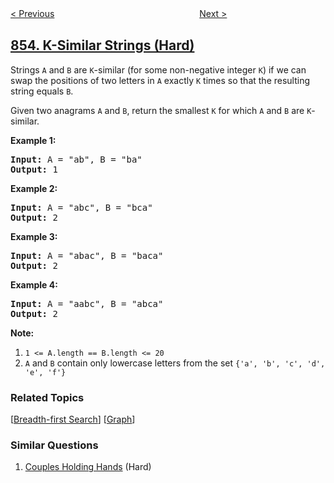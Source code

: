 <!--|This file generated by command(leetcode description); DO NOT EDIT.    |-->
<!--+----------------------------------------------------------------------+-->
<!--|@author    openset <openset.wang@gmail.com>                           |-->
<!--|@link      https://github.com/openset                                 |-->
<!--|@home      https://github.com/tonymontaro/leetcode-hints                        |-->
<!--+----------------------------------------------------------------------+-->

[< Previous](https://github.com/tonymontaro/leetcode-hints/tree/master/problems/car-fleet "Car Fleet")
　　　　　　　　　　　　　　　　
[Next >](https://github.com/tonymontaro/leetcode-hints/tree/master/problems/exam-room "Exam Room")

## [854. K-Similar Strings (Hard)](https://leetcode.com/problems/k-similar-strings "相似度为 K 的字符串")

<p>Strings&nbsp;<code>A</code> and <code>B</code> are <code>K</code>-similar (for some non-negative integer <code>K</code>) if we can swap the positions of two letters in <code>A</code> exactly <code>K</code>&nbsp;times so that the resulting string equals <code>B</code>.</p>

<p>Given two anagrams <code>A</code> and <code>B</code>, return the smallest <code>K</code>&nbsp;for which <code>A</code> and <code>B</code> are <code>K</code>-similar.</p>

<p><strong>Example 1:</strong></p>

<pre>
<strong>Input: </strong>A = <span id="example-input-1-1">&quot;ab&quot;</span>, B = <span id="example-input-1-2">&quot;ba&quot;</span>
<strong>Output: </strong><span id="example-output-1">1</span>
</pre>

<div>
<p><strong>Example 2:</strong></p>

<pre>
<strong>Input: </strong>A = <span id="example-input-2-1">&quot;abc&quot;</span>, B = <span id="example-input-2-2">&quot;bca&quot;</span>
<strong>Output: </strong><span id="example-output-2">2</span>
</pre>

<div>
<p><strong>Example 3:</strong></p>

<pre>
<strong>Input: </strong>A = <span id="example-input-3-1">&quot;abac&quot;</span>, B = <span id="example-input-3-2">&quot;baca&quot;</span>
<strong>Output: </strong><span id="example-output-3">2</span>
</pre>

<div>
<p><strong>Example 4:</strong></p>

<pre>
<strong>Input: </strong>A = <span id="example-input-4-1">&quot;aabc&quot;</span>, B = <span id="example-input-4-2">&quot;abca&quot;</span>
<strong>Output: </strong><span id="example-output-4">2</span></pre>
</div>
</div>
</div>

<p><strong>Note:</strong></p>

<ol>
	<li><code>1 &lt;= A.length == B.length &lt;= 20</code></li>
	<li><code>A</code> and <code>B</code> contain only lowercase letters from the set <code>{&#39;a&#39;, &#39;b&#39;, &#39;c&#39;, &#39;d&#39;, &#39;e&#39;, &#39;f&#39;}</code></li>
</ol>

### Related Topics
  [[Breadth-first Search](https://github.com/tonymontaro/leetcode-hints/tree/master/tag/breadth-first-search/README.md)]
  [[Graph](https://github.com/tonymontaro/leetcode-hints/tree/master/tag/graph/README.md)]

### Similar Questions
  1. [Couples Holding Hands](https://github.com/tonymontaro/leetcode-hints/tree/master/problems/couples-holding-hands) (Hard)
